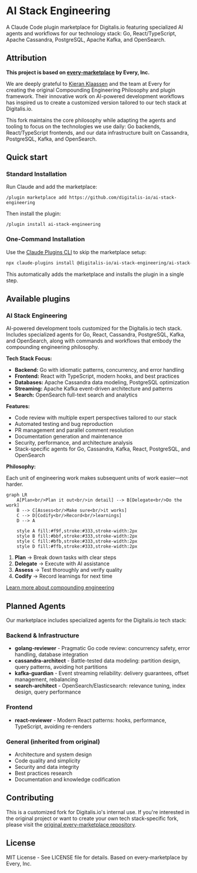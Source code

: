 # AI Stack Engineering

A Claude Code plugin marketplace for Digitalis.io featuring specialized AI agents and workflows for our technology stack: Go, React/TypeScript, Apache Cassandra, PostgreSQL, Apache Kafka, and OpenSearch.

## Attribution

**This project is based on [every-marketplace](https://github.com/EveryInc/every-marketplace) by Every, Inc.**

We are deeply grateful to [Kieran Klaassen](https://github.com/kieranklaassen) and the team at Every for creating the original Compounding Engineering Philosophy and plugin framework. Their innovative work on AI-powered development workflows has inspired us to create a customized version tailored to our tech stack at Digitalis.io.

This fork maintains the core philosophy while adapting the agents and tooling to focus on the technologies we use daily: Go backends, React/TypeScript frontends, and our data infrastructure built on Cassandra, PostgreSQL, Kafka, and OpenSearch.

## Quick start

### Standard Installation
Run Claude and add the marketplace:

```
/plugin marketplace add https://github.com/digitalis-io/ai-stack-engineering
```

Then install the plugin:

```
/plugin install ai-stack-engineering
```

### One-Command Installation
Use the [Claude Plugins CLI](https://claude-plugins.dev) to skip the marketplace setup:
```bash
npx claude-plugins install @digitalis-io/ai-stack-engineering/ai-stack-engineering
```

This automatically adds the marketplace and installs the plugin in a single step.

## Available plugins

### AI Stack Engineering

AI-powered development tools customized for the Digitalis.io tech stack. Includes specialized agents for Go, React, Cassandra, PostgreSQL, Kafka, and OpenSearch, along with commands and workflows that embody the compounding engineering philosophy.

**Tech Stack Focus:**

- **Backend:** Go with idiomatic patterns, concurrency, and error handling
- **Frontend:** React with TypeScript, modern hooks, and best practices
- **Databases:** Apache Cassandra data modeling, PostgreSQL optimization
- **Streaming:** Apache Kafka event-driven architecture and patterns
- **Search:** OpenSearch full-text search and analytics

**Features:**

- Code review with multiple expert perspectives tailored to our stack
- Automated testing and bug reproduction
- PR management and parallel comment resolution
- Documentation generation and maintenance
- Security, performance, and architecture analysis
- Stack-specific agents for Go, Cassandra, Kafka, React, PostgreSQL, and OpenSearch

**Philosophy:**

Each unit of engineering work makes subsequent units of work easier—not harder.

```mermaid
graph LR
    A[Plan<br/>Plan it out<br/>in detail] --> B[Delegate<br/>Do the work]
    B --> C[Assess<br/>Make sure<br/>it works]
    C --> D[Codify<br/>Record<br/>learnings]
    D --> A

    style A fill:#f9f,stroke:#333,stroke-width:2px
    style B fill:#bbf,stroke:#333,stroke-width:2px
    style C fill:#bfb,stroke:#333,stroke-width:2px
    style D fill:#ffb,stroke:#333,stroke-width:2px
```

1. **Plan** → Break down tasks with clear steps
2. **Delegate** → Execute with AI assistance
3. **Assess** → Test thoroughly and verify quality
4. **Codify** → Record learnings for next time

[Learn more about compounding engineering](https://every.to/source-code/my-ai-had-already-fixed-the-code-before-i-saw-it)

## Planned Agents

Our marketplace includes specialized agents for the Digitalis.io tech stack:

### Backend & Infrastructure
- **golang-reviewer** - Pragmatic Go code review: concurrency safety, error handling, database integration
- **cassandra-architect** - Battle-tested data modeling: partition design, query patterns, avoiding hot partitions
- **kafka-guardian** - Event streaming reliability: delivery guarantees, offset management, rebalancing
- **search-architect** - OpenSearch/Elasticsearch: relevance tuning, index design, query performance

### Frontend
- **react-reviewer** - Modern React patterns: hooks, performance, TypeScript, avoiding re-renders

### General (inherited from original)
- Architecture and system design
- Code quality and simplicity
- Security and data integrity
- Best practices research
- Documentation and knowledge codification

## Contributing

This is a customized fork for Digitalis.io's internal use. If you're interested in the original project or want to create your own tech stack-specific fork, please visit the [original every-marketplace repository](https://github.com/EveryInc/every-marketplace).

## License

MIT License - See LICENSE file for details. Based on every-marketplace by Every, Inc.
